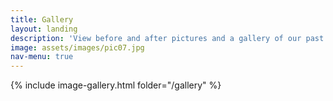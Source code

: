 ```yaml
---
title: Gallery
layout: landing
description: 'View before and after pictures and a gallery of our past projects'
image: assets/images/pic07.jpg
nav-menu: true
---
```


<!-- Main -->
<div id="main">

<!-- One -->
<section id="one">
	<div class="inner">
		{% include image-gallery.html folder="/gallery" %}
	</div>
</section>


<script type="text/javascript" src="/js/lightbox.js"></script>
<link rel="stylesheet" href="/css/lightbox.css">